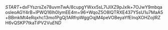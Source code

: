 $START$+dxFYszrsZe78uvmTwA/8cupgYWxx5sL7lJIXZ9pJxIk+7OJwY9mbqaosIeoAGY4rB+lPWQ16lh0IymEE4m+96+WqoZ5O8lQTRXE437Y5sU1u7MaA5+BBmkMt4eRqxhc13mo1PgQj1ARfrpWggOqjM4peVOBeyaYfEInqXOHZojlRZH6vQSKP7tkaTiPV2Vu$END$
